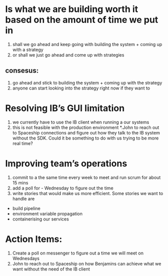# Is what we are building worth it based on the amount of time we put in
1. shall we go ahead and keep going with building the system + coming up with a strategy
2. or shall we just go ahead and come up with strategies
## consesus:
1. go ahead and stick to building the system + coming up with the strategy
2. anyone can start looking into the strategy right now if they want to

# Resolving IB’s GUI limitation
1. we currently have to use the IB client when running a our systems
2. this is not feasible with the production environment
*.John to reach out to Spaceship connections and figure out how they talk to the IB system without the SDK. Could it be something to do with us trying to be more real time?

# Improving team’s operations
1. commit to a the same time every week to meet and run scrum for about 15 mins
2. add a poll for - Wednesday to figure out the time
3. write stories that would make us more efficient. Some stories we want to handle are
* build pipeline
* environment variable propagation
* containerising our services

# Action Items:
1. Create a poll on messenger to figure out a time we will meet on Wednesdays
2. John to reach out to Spaceship on how Benjamins can achieve what we want without the need of the IB client
